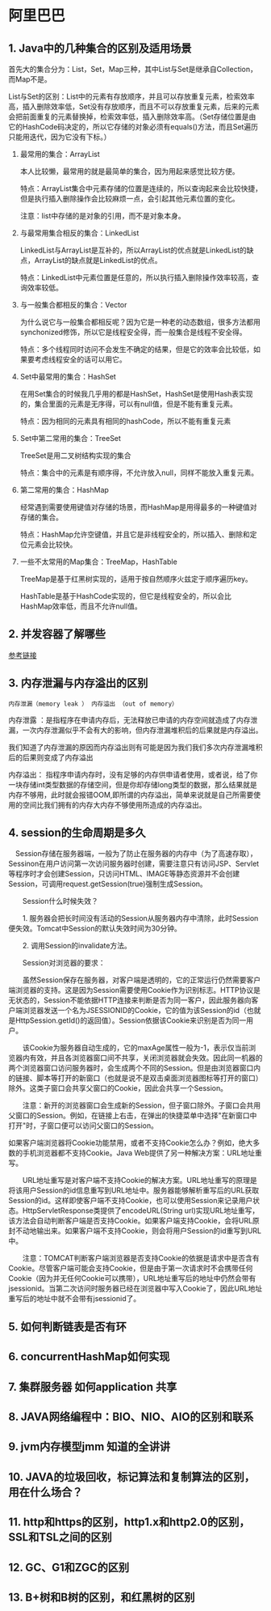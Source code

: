 # 阿里巴巴

## 1. Java中的几种集合的区别及适用场景

首先大的集合分为：List，Set，Map三种，其中List与Set是继承自Collection，而Map不是。

List与Set的区别：List中的元素有存放顺序，并且可以存放重复元素，检索效率高，插入删除效率低，Set没有存放顺序，而且不可以存放重复元素，后来的元素会把前面重复的元素替换掉，检索效率低，插入删除效率高。（Set存储位置是由它的HashCode码决定的，所以它存储的对象必须有equals()方法，而且Set遍历只能用迭代，因为它没有下标。）

1. 最常用的集合：ArrayList

    本人比较懒，最常用的就是最简单的集合，因为用起来感觉比较方便。

    特点：ArrayList集合中元素存储的位置是连续的，所以查询起来会比较快捷，但是执行插入删除操作会比较麻烦一点，会引起其他元素位置的变化。

    注意：list中存储的是对象的引用，而不是对象本身。

2. 与最常用集合相反的集合：LinkedList

    LinkedList与ArrayList是互补的，所以ArrayList的优点就是LinkedList的缺点，ArrayList的缺点就是LinkedList的优点。

    特点：LinkedList中元素位置是任意的，所以执行插入删除操作效率较高，查询效率较低。

3. 与一般集合都相反的集合：Vector

    为什么说它与一般集合都相反呢？因为它是一种老的动态数组，很多方法都用synchonized修饰，所以它是线程安全得，而一般集合是线程不安全得。

    特点：多个线程同时访问不会发生不确定的结果，但是它的效率会比较低，如果要考虑线程安全的话可以用它。

4. Set中最常用的集合：HashSet

    在用Set集合的时候我几乎用的都是HashSet，HashSet是使用Hash表实现的，集合里面的元素是无序得，可以有null值，但是不能有重复元素。

    特点：因为相同的元素具有相同的hashCode，所以不能有重复元素

5. Set中第二常用的集合：TreeSet

    TreeSet是用二叉树结构实现的集合

    特点：集合中的元素是有顺序得，不允许放入null，同样不能放入重复元素。

6. 第二常用的集合：HashMap

    经常遇到需要使用键值对存储的场景，而HashMap是用得最多的一种键值对存储的集合。

    特点：HashMap允许空键值，并且它是非线程安全的，所以插入、删除和定位元素会比较快。

7. 一些不太常用的Map集合：TreeMap，HashTable

    TreeMap是基于红黑树实现的，适用于按自然顺序火兹定于顺序遍历key。

    HashTable是基于HashCode实现的，但它是线程安全的，所以会比HashMap效率低，而且不允许null值。

## 2. 并发容器了解哪些

[参考链接](https://www.cnblogs.com/liujiarui/p/12811434.html)

## 3. 内存泄漏与内存溢出的区别

`内存泄漏（memory leak ） 内存溢出 （out of memory）`

内存泄露 ：是指程序在申请内存后，无法释放已申请的内存空间就造成了内存泄漏，一次内存泄漏似乎不会有大的影响，但内存泄漏堆积后的后果就是内存溢出。

我们知道了内存泄漏的原因而内存溢出则有可能是因为我们我们多次内存泄漏堆积后的后果则变成了内存溢出

内存溢出： 指程序申请内存时，没有足够的内存供申请者使用，或者说，给了你一块存储int类型数据的存储空间，但是你却存储long类型的数据，那么结果就是内存不够用，此时就会报错OOM,即所谓的内存溢出，简单来说就是自己所需要使用的空间比我们拥有的内存大内存不够使用所造成的内存溢出。

## 4. session的生命周期是多久

　Session存储在服务器端，一般为了防止在服务器的内存中（为了高速存取），Sessinon在用户访问第一次访问服务器时创建，需要注意只有访问JSP、Servlet等程序时才会创建Session，只访问HTML、IMAGE等静态资源并不会创建Session，可调用request.getSession(true)强制生成Session。

　　Session什么时候失效？

　　1. 服务器会把长时间没有活动的Session从服务器内存中清除，此时Session便失效。Tomcat中Session的默认失效时间为30分钟。

　　2. 调用Session的invalidate方法。

　　Session对浏览器的要求：

　　虽然Session保存在服务器，对客户端是透明的，它的正常运行仍然需要客户端浏览器的支持。这是因为Session需要使用Cookie作为识别标志。HTTP协议是无状态的，Session不能依据HTTP连接来判断是否为同一客户，因此服务器向客户端浏览器发送一个名为JSESSIONID的Cookie，它的值为该Session的id（也就是HttpSession.getId()的返回值）。Session依据该Cookie来识别是否为同一用户。

　　该Cookie为服务器自动生成的，它的maxAge属性一般为-1，表示仅当前浏览器内有效，并且各浏览器窗口间不共享，关闭浏览器就会失效。因此同一机器的两个浏览器窗口访问服务器时，会生成两个不同的Session。但是由浏览器窗口内的链接、脚本等打开的新窗口（也就是说不是双击桌面浏览器图标等打开的窗口）除外。这类子窗口会共享父窗口的Cookie，因此会共享一个Session。

　　注意：新开的浏览器窗口会生成新的Session，但子窗口除外。子窗口会共用父窗口的Session。例如，在链接上右击，在弹出的快捷菜单中选择"在新窗口中打开"时，子窗口便可以访问父窗口的Session。

如果客户端浏览器将Cookie功能禁用，或者不支持Cookie怎么办？例如，绝大多数的手机浏览器都不支持Cookie。Java Web提供了另一种解决方案：URL地址重写。

　　URL地址重写是对客户端不支持Cookie的解决方案。URL地址重写的原理是将该用户Session的id信息重写到URL地址中。服务器能够解析重写后的URL获取Session的id。这样即使客户端不支持Cookie，也可以使用Session来记录用户状态。HttpServletResponse类提供了encodeURL(String url)实现URL地址重写，该方法会自动判断客户端是否支持Cookie。如果客户端支持Cookie，会将URL原封不动地输出来。如果客户端不支持Cookie，则会将用户Session的id重写到URL中。

　　注意：TOMCAT判断客户端浏览器是否支持Cookie的依据是请求中是否含有Cookie。尽管客户端可能会支持Cookie，但是由于第一次请求时不会携带任何Cookie（因为并无任何Cookie可以携带），URL地址重写后的地址中仍然会带有jsessionid。当第二次访问时服务器已经在浏览器中写入Cookie了，因此URL地址重写后的地址中就不会带有jsessionid了。

## 5. 如何判断链表是否有环

## 6. concurrentHashMap如何实现

## 7. 集群服务器 如何application 共享

## 8. JAVA网络编程中：BIO、NIO、AIO的区别和联系

## 9. jvm内存模型jmm 知道的全讲讲

## 10. JAVA的垃圾回收，标记算法和复制算法的区别，用在什么场合？

## 11. http和https的区别，http1.x和http2.0的区别，SSL和TSL之间的区别

## 12. GC、G1和ZGC的区别

## 13. B+树和B树的区别，和红黑树的区别


